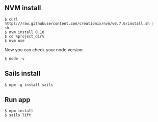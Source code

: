 NVM install
------------

```
$ curl https://raw.githubusercontent.com/creationix/nvm/v0.7.0/install.sh | sh
$ nvm install 0.10
$ cd %project_dir%
$ nvm use
```
Now you can check your node version
```
$ node -v
```

Sails install
-------------
```
$ npm -g install sails
```

Run app
-------
```
$ npm install
$ sails lift
```
